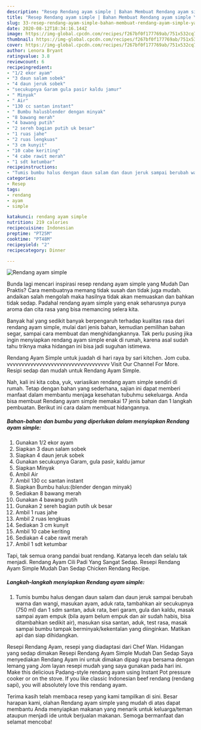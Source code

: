 ```yaml
---
description: "Resep Rendang ayam simple | Bahan Membuat Rendang ayam simple Yang Lezat"
title: "Resep Rendang ayam simple | Bahan Membuat Rendang ayam simple Yang Lezat"
slug: 33-resep-rendang-ayam-simple-bahan-membuat-rendang-ayam-simple-yang-lezat
date: 2020-08-12T18:34:16.144Z
image: https://img-global.cpcdn.com/recipes/f267bf0f177769ab/751x532cq70/rendang-ayam-simple-foto-resep-utama.jpg
thumbnail: https://img-global.cpcdn.com/recipes/f267bf0f177769ab/751x532cq70/rendang-ayam-simple-foto-resep-utama.jpg
cover: https://img-global.cpcdn.com/recipes/f267bf0f177769ab/751x532cq70/rendang-ayam-simple-foto-resep-utama.jpg
author: Lenora Bryant
ratingvalue: 3.8
reviewcount: 6
recipeingredient:
- "1/2 ekor ayam"
- "3 daun salam sobek"
- "4 daun jeruk sobek"
- "secukupnya Garam gula pasir kaldu jamur"
- " Minyak"
- " Air"
- "130 cc santan instant"
- " Bumbu halusblender dengan minyak"
- "8 bawang merah"
- "4 bawang putih"
- "2 sereh bagian putih uk besar"
- "1 ruas jahe"
- "2 ruas lengkuas"
- "3 cm kunyit"
- "10 cabe keriting"
- "4 cabe rawit merah"
- "1 sdt ketumbar"
recipeinstructions:
- "Tumis bumbu halus dengan daun salam dan daun jeruk sampai berubah warna dan wangi, masukan ayam, aduk rata, tambahkan air secukupnya (750 ml) dan 1 sdm santan, aduk rata, beri garam, gula dan kaldu, masak sampai ayam empuk (bila ayam belum empuk dan air sudah habis, bisa ditambahkan sedikit air), masukan sisa santan, aduk, test rasa, masak sampai bumbu tampak berminyak/kekentalan yang diinginkan. Matikan api dan siap dihidangkan."
categories:
- Resep
tags:
- rendang
- ayam
- simple

katakunci: rendang ayam simple 
nutrition: 219 calories
recipecuisine: Indonesian
preptime: "PT25M"
cooktime: "PT48M"
recipeyield: "2"
recipecategory: Dinner

---
```



![Rendang ayam simple](https://img-global.cpcdn.com/recipes/f267bf0f177769ab/751x532cq70/rendang-ayam-simple-foto-resep-utama.jpg)

Bunda lagi mencari inspirasi resep rendang ayam simple yang Mudah Dan Praktis? Cara membuatnya memang tidak susah dan tidak juga mudah. andaikan salah mengolah maka hasilnya tidak akan memuaskan dan bahkan tidak sedap. Padahal rendang ayam simple yang enak seharusnya punya aroma dan cita rasa yang bisa memancing selera kita.

Banyak hal yang sedikit banyak berpengaruh terhadap kualitas rasa dari rendang ayam simple, mulai dari jenis bahan, kemudian pemilihan bahan segar, sampai cara membuat dan menghidangkannya. Tak perlu pusing jika ingin menyiapkan rendang ayam simple enak di rumah, karena asal sudah tahu triknya maka hidangan ini bisa jadi suguhan istimewa.

Rendang Ayam Simple untuk juadah di hari raya by sari kitchen. Jom cuba. vvvvvvvvvvvvvvvvvvvvvvvvvvvvvvvvvvv Visit Our Channel For More. Resipi sedap dan mudah untuk Rendang Ayam Simple.


Nah, kali ini kita coba, yuk, variasikan rendang ayam simple sendiri di rumah. Tetap dengan bahan yang sederhana, sajian ini dapat memberi manfaat dalam membantu menjaga kesehatan tubuhmu sekeluarga. Anda bisa membuat Rendang ayam simple memakai 17 jenis bahan dan 1 langkah pembuatan. Berikut ini cara dalam membuat hidangannya.

<!--inarticleads1-->

##### Bahan-bahan dan bumbu yang diperlukan dalam menyiapkan Rendang ayam simple:

1. Gunakan 1/2 ekor ayam
1. Siapkan 3 daun salam sobek
1. Siapkan 4 daun jeruk sobek
1. Gunakan secukupnya Garam, gula pasir, kaldu jamur
1. Siapkan  Minyak
1. Ambil  Air
1. Ambil 130 cc santan instant
1. Siapkan  Bumbu halus:(blender dengan minyak)
1. Sediakan 8 bawang merah
1. Gunakan 4 bawang putih
1. Gunakan 2 sereh bagian putih uk besar
1. Ambil 1 ruas jahe
1. Ambil 2 ruas lengkuas
1. Sediakan 3 cm kunyit
1. Ambil 10 cabe keriting
1. Sediakan 4 cabe rawit merah
1. Ambil 1 sdt ketumbar


Tapi, tak semua orang pandai buat rendang. Katanya leceh dan selalu tak menjadi. Rendang Ayam Cili Padi Yang Sangat Sedap. Resepi Rendang Ayam Simple Mudah Dan Sedap Chicken Rendang Recipe. 

<!--inarticleads2-->

##### Langkah-langkah menyiapkan Rendang ayam simple:

1. Tumis bumbu halus dengan daun salam dan daun jeruk sampai berubah warna dan wangi, masukan ayam, aduk rata, tambahkan air secukupnya (750 ml) dan 1 sdm santan, aduk rata, beri garam, gula dan kaldu, masak sampai ayam empuk (bila ayam belum empuk dan air sudah habis, bisa ditambahkan sedikit air), masukan sisa santan, aduk, test rasa, masak sampai bumbu tampak berminyak/kekentalan yang diinginkan. Matikan api dan siap dihidangkan.


Resepi Rendang Ayam, resepi yang diadaptasi dari Chef Wan. Hidangan yang sedap dimakan Resepi Rendang Ayam Simple Mudah Dan Sedap Saya menyediakan Rendang Ayam ini untuk dimakan dipagi raya bersama dengan lemang yang Jom layan resepi mudah yang saya gunakan pada hari ini. Make this delicious Padang-style rendang ayam using Instant Pot pressure cooker or on the stove. If you like classic Indonesian beef rendang (rendang sapi), you will absolutely love this rendang ayam. 

Terima kasih telah membaca resep yang kami tampilkan di sini. Besar harapan kami, olahan Rendang ayam simple yang mudah di atas dapat membantu Anda menyiapkan makanan yang menarik untuk keluarga/teman ataupun menjadi ide untuk berjualan makanan. Semoga bermanfaat dan selamat mencoba!

